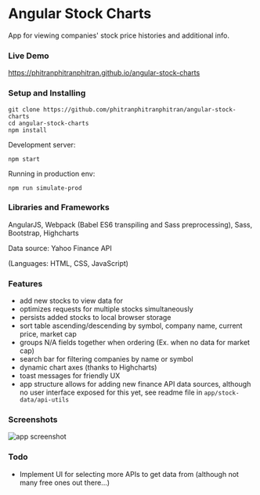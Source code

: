 # Angular Stock Charts

App for viewing companies' stock price histories and additional info.

### Live Demo

https://phitranphitranphitran.github.io/angular-stock-charts


### Setup and Installing

```
git clone https://github.com/phitranphitranphitran/angular-stock-charts
cd angular-stock-charts
npm install
```

Development server:
```
npm start
```

Running in production env:
```
npm run simulate-prod
```

### Libraries and Frameworks

AngularJS, Webpack (Babel ES6 transpiling and Sass preprocessing), Sass, Bootstrap, Highcharts

Data source: Yahoo Finance API

(Languages: HTML, CSS, JavaScript)

### Features

- add new stocks to view data for
- optimizes requests for multiple stocks simultaneously
- persists added stocks to local browser storage
- sort table ascending/descending by symbol, company name, current price, market cap
- groups N/A fields together when ordering (Ex. when no data for market cap)
- search bar for filtering companies by name or symbol
- dynamic chart axes (thanks to Highcharts)
- toast messages for friendly UX
- app structure allows for adding new finance API data sources, although no user interface exposed for this yet, see readme file in `app/stock-data/api-utils`

### Screenshots

![app screenshot](http://i.imgur.com/GwTXTCi.png)

### Todo

- Implement UI for selecting more APIs to get data from (although not many free ones out there...)
